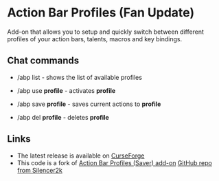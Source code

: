 Action Bar Profiles (Fan Update)
================================

Add-on that allows you to setup and quickly switch between different profiles of your action bars, talents, macros and key bindings.

Chat commands
-------------

* /abp list - shows the list of available profiles

* /abp use **profile** - activates **profile**
* /abp save **profile** - saves current actions to **profile**
* /abp del **profile** - deletes **profile**

Links
-----

* The latest release is available on [CurseForge](https://www.curseforge.com/wow/addons/action-bar-profiles-fan-update)
* This code is a fork of [Action Bar Profiles (Saver) add-on](https://www.curseforge.com/wow/addons/action-bar-profiles) [GitHub repo from Silencer2k](https://github.com/Silencer2K/wow-action-bar-profiles)